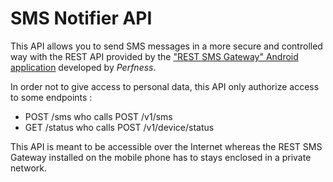 # SMS Notifier API

This API allows you to send SMS messages in a more secure and controlled way with the REST API provided by the ["REST SMS Gateway" Android application](https://play.google.com/store/apps/details?id=com.perfness.smsgateway.rest) developed by *Perfness*.

In order not to give access to personal data, this API only authorize access to some endpoints : 
* POST /sms who calls POST /v1/sms
* GET /status who calls POST /v1/device/status

This API is meant to be accessible over the Internet whereas the REST SMS Gateway installed on the mobile phone has to stays enclosed in a private network.
